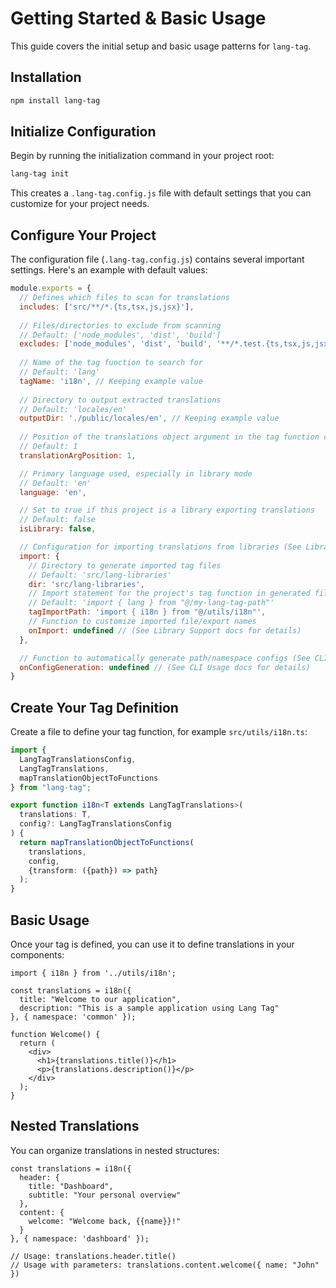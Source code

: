 # Getting Started & Basic Usage

This guide covers the initial setup and basic usage patterns for `lang-tag`.

## Installation

```bash
npm install lang-tag
```

## Initialize Configuration

Begin by running the initialization command in your project root:

```bash
lang-tag init
```

This creates a `.lang-tag.config.js` file with default settings that you can customize for your project needs.

## Configure Your Project

The configuration file (`.lang-tag.config.js`) contains several important settings. Here's an example with default values:

```js
module.exports = {
  // Defines which files to scan for translations
  includes: ['src/**/*.{ts,tsx,js,jsx}'], 
  
  // Files/directories to exclude from scanning
  // Default: ['node_modules', 'dist', 'build']
  excludes: ['node_modules', 'dist', 'build', '**/*.test.{ts,tsx,js,jsx}'], // Added common test exclusion
  
  // Name of the tag function to search for
  // Default: 'lang'
  tagName: 'i18n', // Keeping example value
  
  // Directory to output extracted translations
  // Default: 'locales/en'
  outputDir: './public/locales/en', // Keeping example value
  
  // Position of the translations object argument in the tag function call (1 or 2)
  // Default: 1
  translationArgPosition: 1,

  // Primary language used, especially in library mode
  // Default: 'en'
  language: 'en',

  // Set to true if this project is a library exporting translations
  // Default: false
  isLibrary: false,

  // Configuration for importing translations from libraries (See Library Support docs)
  import: {
    // Directory to generate imported tag files
    // Default: 'src/lang-libraries'
    dir: 'src/lang-libraries',
    // Import statement for the project's tag function in generated files
    // Default: 'import { lang } from "@/my-lang-tag-path"'
    tagImportPath: 'import { i18n } from "@/utils/i18n"',
    // Function to customize imported file/export names
    onImport: undefined // (See Library Support docs for details)
  },

  // Function to automatically generate path/namespace configs (See CLI Usage docs)
  onConfigGeneration: undefined // (See CLI Usage docs for details)
}
```

## Create Your Tag Definition

Create a file to define your tag function, for example `src/utils/i18n.ts`:

```ts
import {
  LangTagTranslationsConfig,
  LangTagTranslations,
  mapTranslationObjectToFunctions
} from "lang-tag";

export function i18n<T extends LangTagTranslations>(
  translations: T,
  config?: LangTagTranslationsConfig
) {
  return mapTranslationObjectToFunctions(
    translations,
    config,
    {transform: ({path}) => path}
  );
}
```

## Basic Usage

Once your tag is defined, you can use it to define translations in your components:

```tsx
import { i18n } from '../utils/i18n';

const translations = i18n({
  title: "Welcome to our application",
  description: "This is a sample application using Lang Tag"
}, { namespace: 'common' });

function Welcome() {
  return (
    <div>
      <h1>{translations.title()}</h1>
      <p>{translations.description()}</p>
    </div>
  );
}
```

## Nested Translations

You can organize translations in nested structures:

```tsx
const translations = i18n({
  header: {
    title: "Dashboard",
    subtitle: "Your personal overview"
  },
  content: {
    welcome: "Welcome back, {{name}}!"
  }
}, { namespace: 'dashboard' });

// Usage: translations.header.title()
// Usage with parameters: translations.content.welcome({ name: "John" })
``` 